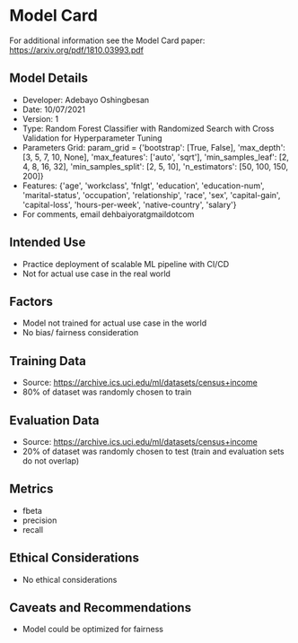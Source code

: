 # Model Card

For additional information see the Model Card paper: https://arxiv.org/pdf/1810.03993.pdf

## Model Details
- Developer: Adebayo Oshingbesan
- Date: 10/07/2021
- Version: 1
- Type: Random Forest Classifier with Randomized Search with Cross Validation for Hyperparameter Tuning
- Parameters Grid:  param_grid = {'bootstrap': [True, False],
               'max_depth': [3, 5, 7, 10, None],
               'max_features': ['auto', 'sqrt'],
               'min_samples_leaf': [2, 4, 8, 16, 32],
               'min_samples_split': [2, 5, 10],
               'n_estimators': [50, 100, 150, 200]}
- Features: {'age', 'workclass', 'fnlgt', 'education', 'education-num',
       'marital-status', 'occupation', 'relationship', 'race', 'sex',
       'capital-gain', 'capital-loss', 'hours-per-week', 'native-country',
       'salary'}
- For comments, email dehbaiyoratgmaildotcom

## Intended Use
- Practice deployment of scalable ML pipeline with CI/CD
- Not for actual use case in the real world

## Factors
- Model not trained for actual use case in the world
- No bias/ fairness consideration

## Training Data
- Source: https://archive.ics.uci.edu/ml/datasets/census+income
- 80% of dataset was randomly chosen to train

## Evaluation Data
- Source: https://archive.ics.uci.edu/ml/datasets/census+income
- 20% of dataset was randomly chosen to test (train and evaluation sets do not overlap)

## Metrics
- fbeta
- precision
- recall

## Ethical Considerations
- No ethical considerations

## Caveats and Recommendations
- Model could be optimized for fairness
